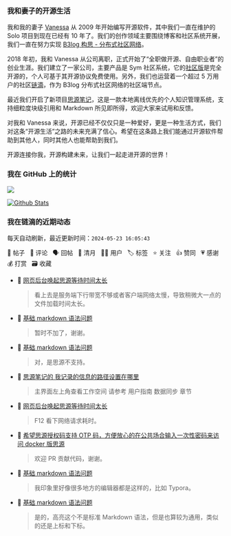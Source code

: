 ### 我和妻子的开源生活

我和我的妻子 [Vanessa](https://github.com/Vanessa219) 从 2009 年开始编写开源软件，其中我们一直在维护的 Solo 项目到现在已经有 10 年了。我们的创作领域主要围绕博客和社区系统开展，我们一直在努力实现 [B3log 构思 - 分布式社区网络](https://ld246.com/article/1546941897596)。

2018 年初，我和 Vanessa 从公司离职，正式开始了“全职做开源、自由职业者”的创业生涯。我们建立了一家公司，主要产品是 Sym 社区系统，它的[社区版](https://github.com/88250/symphony)是完全开源的，个人可基于其开源协议免费使用。另外，我们也运营着一个超过 5 万用户的社区[链滴](https://ld246.com)，作为 B3log 分布式社区网络的社区端节点。

最近我们开启了新项目[思源笔记](https://github.com/siyuan-note/siyuan)，这是一款本地离线优先的个人知识管理系统，支持细粒度块级引用和 Markdown 所见即所得，欢迎大家来试用和反馈。

对我和 Vanessa 来说，开源已经不仅仅只是一种爱好，更是一种生活方式，我们对这条“开源生活”之路的未来充满了信心。希望在这条路上我们能通过开源软件帮助到其他人，同时其他人也能帮助到我们。

开源连接你我，开源构建未来，让我们一起走进开源的世界！

### 我在 GitHub 上的统计

<a title="Hits" target="_blank" href="https://github.com/88250/88250"><img src="https://hits.b3log.org/88250/88250.svg"></a>

[![Github Stats](https://github-readme-stats.vercel.app/api?username=88250&theme=tokyonight&show_icons=true)](https://github.com/88250)

<!--events start -->

### 我在链滴的近期动态

每天自动刷新，最近更新时间：`2024-05-23 16:05:43`

📝 帖子 &nbsp; 💬 评论 &nbsp; 🗣 回帖 &nbsp; 🌙 清月 &nbsp; 👨‍💻 用户 &nbsp; 🏷️ 标签 &nbsp; ⭐️ 关注 &nbsp; 👍 赞同 &nbsp; 💗 感谢 &nbsp; 💰 打赏 &nbsp; 🗃 收藏

* 💬 [网页后台唤起思源等待时间太长](https://ld246.com/article/1716445402896/comment/1716450779960#comments)

  > 看上去是服务端下行带宽不够或者客户端网络太慢，导致稍微大一点的文件加载时间太长。
* 💬 [基础 markdown 语法问题](https://ld246.com/article/1716429730072/comment/1716450425460#comments)

  > 暂时不加了，谢谢。
* 💬 [基础 markdown 语法问题](https://ld246.com/article/1716429730072/comment/1716450413555#comments)

  > 对，是思源不支持。
* 💬 [思源笔记的 我记录的信息的路径设置在哪里](https://ld246.com/article/1716446795846/comment/1716449919219#comments)

  > 主界面左上角查看工作空间 请参考 用户指南 数据同步 章节
* 💬 [网页后台唤起思源等待时间太长](https://ld246.com/article/1716445402896/comment/1716449802396#comments)

  > F12 看下网络请求耗时。
* 💬 [希望思源授权码支持 OTP 码，方便放心的在公共场合输入一次性密码来访问 docker 版思源](https://ld246.com/article/1716258747525/comment/1716434134201#comments)

  > 欢迎 PR 贡献代码，谢谢。
* 💬 [基础 markdown 语法问题](https://ld246.com/article/1716429730072/comment/1716433490581#comments)

  > 我印象里好像很多地方的编辑器都是这样的，比如 Typora。
* 💬 [基础 markdown 语法问题](https://ld246.com/article/1716429730072/comment/1716432810481#comments)

  > 是的，高亮这个不是标准 Markdown 语法，但是也算较为通用，类似的还是上标和下标。


<!--events end -->

